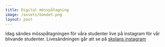 ```yaml
---
title: Digital mösspåtagning
image: /assets/bandet.png
layout: post
---
```


Idag sändes mösspåtagningen för våra studenter live på instagram för vår blivande studenter.
Livesändningen går att se på [skolans instagram](https://www.instagram.com/danderyds.gymnasium/)
